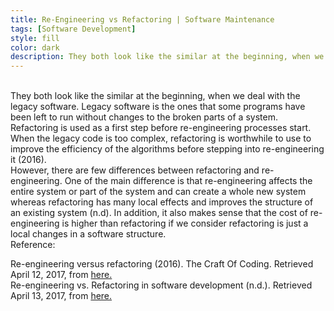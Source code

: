 ```yaml
---
title: Re-Engineering vs Refactoring | Software Maintenance
tags: [Software Development]
style: fill
color: dark
description: They both look like the similar at the beginning, when we deal with..
---
```


<br>
They both look like the similar at the beginning, when we deal with the legacy software. Legacy software is the ones that some programs have been left to run without changes to the broken parts of a system. Refactoring is used as a first step before re-engineering processes start. When the legacy code is too complex, refactoring is worthwhile to use to improve the efficiency of the algorithms before stepping into re-engineering it (2016).

<br>
However, there are few differences between refactoring and re-engineering. One of the main difference is that re-engineering affects the entire system or part of the system and can create a whole new system whereas refactoring has many local effects and improves the structure of an existing system (n.d). In addition, it also makes sense that the cost of re-engineering is higher than refactoring if we consider refactoring is just a local changes in a software structure.

<br>
Reference:

Re-engineering versus refactoring (2016). The Craft Of Coding. Retrieved April 12, 2017, from [here.](https://craftofcoding.wordpress.com/2016/02/23/re-engineering-versus-refactoring/) <br>
Re-engineering vs. Refactoring in software development (n.d.). Retrieved April 13, 2017, from [here.](http://newserverside.blogspot.com/2011/09/re-engineering-vs-refactoring-in.html)
